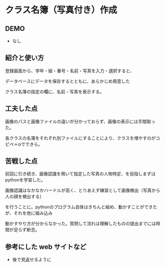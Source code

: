 # クラス名簿（写真付き）作成

## DEMO

  - なし

## 紹介と使い方

   登録画面から、学年・組・番号・名前・写真を入力・選択すると、

   データベースにデータを保存するとともに、あらかじめ用意した

   クラス名簿の指定の欄に、名前・写真を表示する。

## 工夫した点

   画像のパスと画像ファイルの違いが分かっておらず、画像の表示には手間取った。

   各クラスの名簿をそれぞれ別ファイルにすることにより、クラスを増やすのがコピペ＋αでできら。

## 苦戦した点

   前回に引き続き、画像認識を用いて指定した写真の人物特定、を目指しまずはpythonを学習した。

   画像認識はなかなかハードルが高く、とりあえず練習として画像検出（写真から人の顔を検出する）

   を行うことに。pythonのプログラム自体はきちんと組め、動かすことができたが、それを他に組み込み

   動かすやり方が分からなかった。質問して流れは理解したものの提出までには時間が足らず断念。

## 参考にした web サイトなど

  - 後で見返せるように